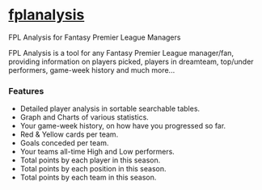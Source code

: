 # [fplanalysis](http://www.fplanalysis.com)
FPL Analysis for Fantasy Premier League Managers

FPL Analysis is a tool for any Fantasy Premier League manager/fan, providing information on players picked, players in dreamteam, top/under performers, game-week history and much more...

### Features
- Detailed player analysis in sortable searchable tables.
- Graph and Charts of various statistics.
- Your game-week history, on how have you progressed so far.
- Red & Yellow cards per team.
- Goals conceded per team.
- Your teams all-time High and Low performers.
- Total points by each player in this season.
- Total points by each position in this season.
- Total points by each team in this season.
